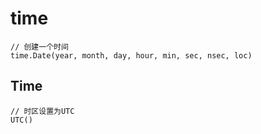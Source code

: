 # time

```golang
// 创建一个时间
time.Date(year, month, day, hour, min, sec, nsec, loc)
```

## Time

```golang
// 时区设置为UTC
UTC()
```
